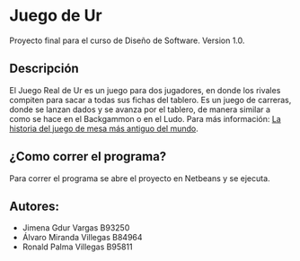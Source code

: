 # Juego de Ur

Proyecto final para el curso de Diseño de Software.
Version 1.0.

## Descripción
El Juego Real de Ur es un juego para dos jugadores, en donde los rivales compiten para sacar a todas sus fichas del tablero. Es un juego de carreras, donde se lanzan dados y se avanza por el tablero, de manera similar a como se hace en el Backgammon o en el Ludo. Para más información: [La historia del juego de mesa más antiguo del mundo](https://www.latercera.com/mouse/juego-real-de-ur-juego-de-mesa/).

## ¿Como correr el programa?
Para correr el programa se abre el proyecto en Netbeans y se ejecuta.

## Autores:
- Jimena Gdur Vargas B93250
- Álvaro Miranda Villegas B84964
- Ronald Palma Villegas B95811
